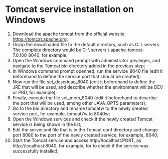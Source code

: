 # Tomcat service installation on Windows

1. Download the apache tomcat from the official website https://tomcat.apache.org;
2. Unzip the downloaded file to the default directory, such as C: \ servers. The complete directory would be C: \ servers \ apache-tomcat-7.0.100_8040, for example;
3. Open the Windows command prompt with administrator privileges, and navigate to the Tomcat bin directory added in the previous step;
4. In Windows command prompt openned, run the service_8040 ​​file (edit it beforehand to define the service port that should be created);
5. Now run the file set_descricao_8040 ​​(edit it beforehand to define the JRE that will be used, and describe whether the environment will be DEV or PRD, for example);
6. Finally, execute the file set_mem_8040 ​​(edit it beforehand to describe the port that will be used, among other JAVA_OPTS parameters);
7. Go to the bin directory and rename tomcatw to the newly created service port, for example, tomcat7w to 8040w;
8. Open the Windows services and check if the newly created Tomcat service is being shown in the list;
9. Edit the server.xml file that is in the Tomcat conf directory and change port 8080 to the port of the newly created service, for example, 8040;
10. Start the Tomcat service and access http://localhost:PORT, as http://localhost:8040, for example, for to check if the service was successfully installed;